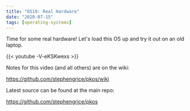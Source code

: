 ```yaml
---
title: "OS10: Real Hardware"
date: "2020-07-15"
tags: [operating-systems]
---
```


Time for some real hardware! Let's load this OS up and try it out on an old laptop.

<!--truncate-->

{{< youtube -V-eKSKwexs >}}

Notes for this video (and all others) are on the wiki:

<https://github.com/stephengrice/pkos/wiki>

Latest source can be found at the main repo:

<https://github.com/stephengrice/pkos>
